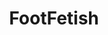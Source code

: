 ---
title: FootFetish
crosslinks:
- feet
- Katrina_Sunrise
- sarah_xxx
- BiggerThanYouThought
- all
- soles
- ScarletPantyPrincess
- incest
- FetishSelling
- me_irl
---